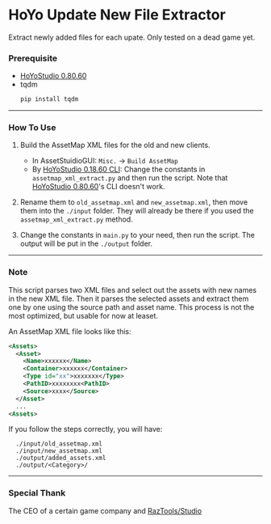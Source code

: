 # HoYo Update New File Extractor

Extract newly added files for each upate. Only tested on a dead game yet.

### Prerequisite

- [HoYoStudio 0.80.60](https://gitlab.com/RazTools/Studio/-/releases/v0.80.60)
- tqdm
  ```apache
  pip install tqdm
  ```

---



### How To Use

1. Build the AssetMap XML files for the old and new clients.

   - In AssetStuidioGUI:  `Misc.` → `Build AssetMap`
   - By [HoYoStudio 0.18.60 CLI](https://gitlab.com/RazTools/Studio/-/releases/v0.18.60):
     Change the constants in `assetmap_xml_extract.py` and then run the script. Note that [HoYoStudio 0.80.60](https://gitlab.com/RazTools/Studio/-/releases/v0.80.60)'s CLI doesn't work.
2. Rename them to `old_assetmap.xml` and `new_assetmap.xml`, then move them into the `./input` folder. They will already be there if you used the `assetmap_xml_extract.py` method.
3. Change the constants in `main.py` to your need, then run the script. The output will be put in the `./output` folder.

---

### Note

This script parses two XML files and select out the assets with new names in the new XML file. Then it parses the selected assets and extract them one by one using the source path and asset name. This process is not the most optimized, but usable for now at leaset.

An AssetMap XML file looks like this:

```xml
<Assets>
  <Asset>
    <Name>xxxxxx</Name>
    <Container>xxxxxx</Container>
    <Type id="xx">xxxxxxx</Type>
    <PathID>xxxxxxxx<PathID>
    <Source>xxxx</Source>
  </Asset>
  ...
<Assets>
```

If you follow the steps correctly, you will have:

```
  ./input/old_assetmap.xml
  ./input/new_assetmap.xml
  ./output/added_assets.xml
  ./output/<Category>/
```
---

### Special Thank

The CEO of a certain game company and [RazTools/Studio](https://gitlab.com/RazTools/Studio)
